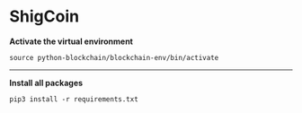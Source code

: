# ShigCoin


**Activate the virtual environment**

```
source python-blockchain/blockchain-env/bin/activate
```
---
**Install all packages**
```
pip3 install -r requirements.txt
```